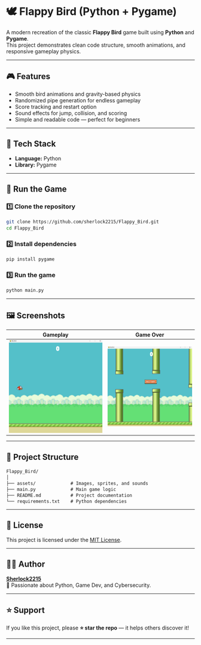 # 🕊️ Flappy Bird (Python + Pygame)

A modern recreation of the classic **Flappy Bird** game built using **Python** and **Pygame**.  
This project demonstrates clean code structure, smooth animations, and responsive gameplay physics.

---

## 🎮 Features
- Smooth bird animations and gravity-based physics  
- Randomized pipe generation for endless gameplay  
- Score tracking and restart option  
- Sound effects for jump, collision, and scoring  
- Simple and readable code — perfect for beginners  

---

## 🧠 Tech Stack
- **Language:** Python  
- **Library:** Pygame  

---

## 🚀 Run the Game

### 1️⃣ Clone the repository
```bash
git clone https://github.com/sherlock2215/Flappy_Bird.git
cd Flappy_Bird
```

### 2️⃣ Install dependencies
```bash
pip install pygame
```

### 3️⃣ Run the game
```bash
python main.py
```

---

## 🖼️ Screenshots

| Gameplay | Game Over |
|-----------|------------|
| ![Gameplay Screenshot](assets/Screenshot_flappy.png) | ![Game Over Screenshot](assets/game-over.png) |


---

## 📂 Project Structure

```
Flappy_Bird/
│
├── assets/             # Images, sprites, and sounds
├── main.py             # Main game logic
├── README.md           # Project documentation
└── requirements.txt    # Python dependencies
```

---

## 📜 License
This project is licensed under the [MIT License](LICENSE).

---

## 🧑‍💻 Author
**[Sherlock2215](https://github.com/sherlock2215)**  
🎯 Passionate about Python, Game Dev, and Cybersecurity.

---

## ⭐ Support
If you like this project, please **⭐ star the repo** — it helps others discover it!

---
